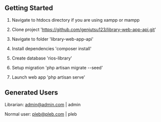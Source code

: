 ## Getting Started


1. Navigate to htdocs directory if you are using xampp or mampp

2. Clone project 'https://github.com/genjutsu123/library-web-app-api.git' 

3. Navigate to folder 'library-web-app-api'

4. Install dependencies 'composer install'

5. Create database 'rios-library'

6. Setup migration 'php artisan migrate --seed'

7. Launch web app 'php artisan serve'


## Generated Users

Librarian: admin@admin.com | admin

Normal user: pleb@pleb.com | pleb